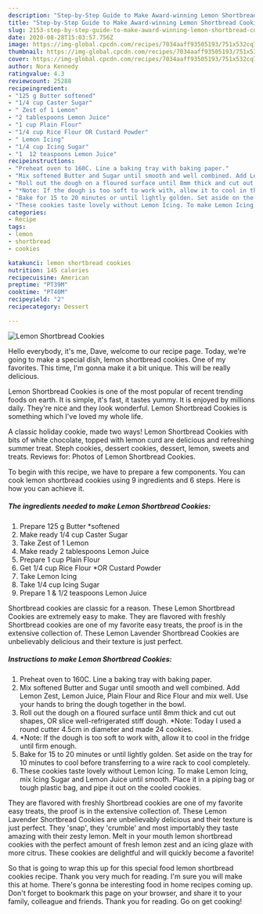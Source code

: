 ```yaml
---
description: "Step-by-Step Guide to Make Award-winning Lemon Shortbread Cookies"
title: "Step-by-Step Guide to Make Award-winning Lemon Shortbread Cookies"
slug: 2153-step-by-step-guide-to-make-award-winning-lemon-shortbread-cookies
date: 2020-08-28T15:03:57.756Z
image: https://img-global.cpcdn.com/recipes/7034aaff93505193/751x532cq70/lemon-shortbread-cookies-recipe-main-photo.jpg
thumbnail: https://img-global.cpcdn.com/recipes/7034aaff93505193/751x532cq70/lemon-shortbread-cookies-recipe-main-photo.jpg
cover: https://img-global.cpcdn.com/recipes/7034aaff93505193/751x532cq70/lemon-shortbread-cookies-recipe-main-photo.jpg
author: Nora Kennedy
ratingvalue: 4.3
reviewcount: 25288
recipeingredient:
- "125 g Butter softened"
- "1/4 cup Caster Sugar"
- " Zest of 1 Lemon"
- "2 tablespoons Lemon Juice"
- "1 cup Plain Flour"
- "1/4 cup Rice Flour OR Custard Powder"
- " Lemon Icing"
- "1/4 cup Icing Sugar"
- "1  12 teaspoons Lemon Juice"
recipeinstructions:
- "Preheat oven to 160C. Line a baking tray with baking paper."
- "Mix softened Butter and Sugar until smooth and well combined. Add Lemon Zest, Lemon Juice, Plain Flour and Rice Flour and mix well. Use your hands to bring the dough together in the bowl."
- "Roll out the dough on a floured surface until 8mm thick and cut out shapes, OR slice well-refrigerated stiff dough. *Note: Today I used a round cutter 4.5cm in diameter and made 24 cookies."
- "*Note: If the dough is too soft to work with, allow it to cool in the fridge until firm enough."
- "Bake for 15 to 20 minutes or until lightly golden. Set aside on the tray for 10 minutes to cool before transferring to a wire rack to cool completely."
- "These cookies taste lovely without Lemon Icing. To make Lemon Icing, mix Icing Sugar and Lemon Juice until smooth. Place it in a piping bag or tough plastic bag, and pipe it out on the cooled cookies."
categories:
- Recipe
tags:
- lemon
- shortbread
- cookies

katakunci: lemon shortbread cookies 
nutrition: 145 calories
recipecuisine: American
preptime: "PT39M"
cooktime: "PT40M"
recipeyield: "2"
recipecategory: Dessert

---
```



![Lemon Shortbread Cookies](https://img-global.cpcdn.com/recipes/7034aaff93505193/751x532cq70/lemon-shortbread-cookies-recipe-main-photo.jpg)

Hello everybody, it's me, Dave, welcome to our recipe page. Today, we're going to make a special dish, lemon shortbread cookies. One of my favorites. This time, I'm gonna make it a bit unique. This will be really delicious.

Lemon Shortbread Cookies is one of the most popular of recent trending foods on earth. It is simple, it's fast, it tastes yummy. It is enjoyed by millions daily. They're nice and they look wonderful. Lemon Shortbread Cookies is something which I've loved my whole life.

A classic holiday cookie, made two ways! Lemon Shortbread Cookies with bits of white chocolate, topped with lemon curd are delicious and refreshing summer treat. Steph cookies, dessert cookies, dessert, lemon, sweets and treats. Reviews for: Photos of Lemon Shortbread Cookies.


To begin with this recipe, we have to prepare a few components. You can cook lemon shortbread cookies using 9 ingredients and 6 steps. Here is how you can achieve it.

<!--inarticleads1-->

##### The ingredients needed to make Lemon Shortbread Cookies:

1. Prepare 125 g Butter *softened
1. Make ready 1/4 cup Caster Sugar
1. Take  Zest of 1 Lemon
1. Make ready 2 tablespoons Lemon Juice
1. Prepare 1 cup Plain Flour
1. Get 1/4 cup Rice Flour *OR Custard Powder
1. Take  Lemon Icing
1. Take 1/4 cup Icing Sugar
1. Prepare 1 &amp; 1/2 teaspoons Lemon Juice


Shortbread cookies are classic for a reason. These Lemon Shortbread Cookies are extremely easy to make. They are flavored with freshly Shortbread cookies are one of my favorite easy treats, the proof is in the extensive collection of. These Lemon Lavender Shortbread Cookies are unbelievably delicious and their texture is just perfect. 

<!--inarticleads2-->

##### Instructions to make Lemon Shortbread Cookies:

1. Preheat oven to 160C. Line a baking tray with baking paper.
1. Mix softened Butter and Sugar until smooth and well combined. Add Lemon Zest, Lemon Juice, Plain Flour and Rice Flour and mix well. Use your hands to bring the dough together in the bowl.
1. Roll out the dough on a floured surface until 8mm thick and cut out shapes, OR slice well-refrigerated stiff dough. *Note: Today I used a round cutter 4.5cm in diameter and made 24 cookies.
1. *Note: If the dough is too soft to work with, allow it to cool in the fridge until firm enough.
1. Bake for 15 to 20 minutes or until lightly golden. Set aside on the tray for 10 minutes to cool before transferring to a wire rack to cool completely.
1. These cookies taste lovely without Lemon Icing. To make Lemon Icing, mix Icing Sugar and Lemon Juice until smooth. Place it in a piping bag or tough plastic bag, and pipe it out on the cooled cookies.


They are flavored with freshly Shortbread cookies are one of my favorite easy treats, the proof is in the extensive collection of. These Lemon Lavender Shortbread Cookies are unbelievably delicious and their texture is just perfect. They &#39;snap&#39;, they &#39;crumble&#39; and most importably they taste amazing with their zesty lemon. Melt in your mouth lemon shortbread cookies with the perfect amount of fresh lemon zest and an icing glaze with more citrus. These cookies are delightful and will quickly become a favorite! 

So that is going to wrap this up for this special food lemon shortbread cookies recipe. Thank you very much for reading. I'm sure you will make this at home. There's gonna be interesting food in home recipes coming up. Don't forget to bookmark this page on your browser, and share it to your family, colleague and friends. Thank you for reading. Go on get cooking!
